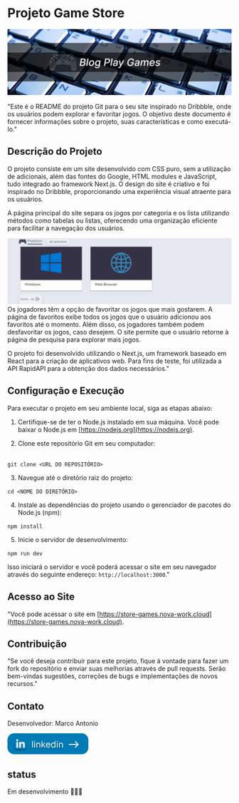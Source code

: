 # Projeto Game Store

![img](/images_readme/gitImage.png)

"Este é o README do projeto Git para o seu site inspirado no Dribbble, onde os usuários podem explorar e favoritar jogos. O objetivo deste documento é fornecer informações sobre o projeto, suas características e como executá-lo."

## Descrição do Projeto

O projeto consiste em um site desenvolvido com CSS puro, sem a utilização de adicionais, além das fontes do Google, HTML modules e JavaScript, tudo integrado ao framework Next.js. O design do site é criativo e foi inspirado no Dribbble, proporcionando uma experiência visual atraente para os usuários.

A página principal do site separa os jogos por categoria e os lista utilizando métodos como tabelas ou listas, oferecendo uma organização eficiente para facilitar a navegação dos usuários.

![img](/images_readme/image_readme_1.png)
Os jogadores têm a opção de favoritar os jogos que mais gostarem. A página de favoritos exibe todos os jogos que o usuário adicionou aos favoritos até o momento. Além disso, os jogadores também podem desfavoritar os jogos, caso desejem. O site permite que o usuário retorne à página de pesquisa para explorar mais jogos.

O projeto foi desenvolvido utilizando o Next.js, um framework baseado em React para a criação de aplicativos web. Para fins de teste, foi utilizada a API RapidAPI para a obtenção dos dados necessários."

## Configuração e Execução

Para executar o projeto em seu ambiente local, siga as etapas abaixo:

1. Certifique-se de ter o Node.js instalado em sua máquina. Você pode baixar o Node.js em [https://nodejs.org](https://nodejs.org).

2. Clone este repositório Git em seu computador:

```

git clone <URL DO REPOSITÓRIO>

```

3. Navegue até o diretório raiz do projeto:

```
cd <NOME DO DIRETÓRIO>
```

4. Instale as dependências do projeto usando o gerenciador de pacotes do Node.js (npm):

```
npm install
```

5. Inicie o servidor de desenvolvimento:

```
npm run dev
```

Isso iniciará o servidor e você poderá acessar o site em seu navegador através do seguinte endereço: `http://localhost:3000`."

## Acesso ao Site

"Você pode acessar o site em [https://store-games.nova-work.cloud](https://store-games.nova-work.cloud).

## Contribuição

"Se você deseja contribuir para este projeto, fique à vontade para fazer um fork do repositório e enviar suas melhorias através de pull requests. Serão bem-vindas sugestões, correções de bugs e implementações de novos recursos."

## Contato

Desenvolvedor: Marco Antonio

![img](/images_readme/icon_get_to.png)

## status

Em desenvolvimento 🚧🚧🚧
